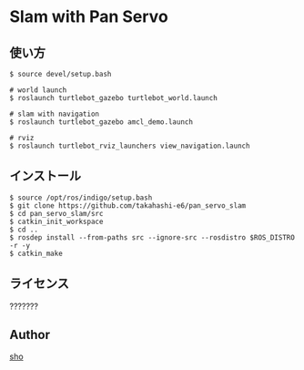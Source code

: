 Slam with Pan Servo
====


## 使い方

`$ source devel/setup.bash`  

`# world launch`  
`$ roslaunch turtlebot_gazebo turtlebot_world.launch`

`# slam with navigation`  
`$ roslaunch turtlebot_gazebo amcl_demo.launch`

`# rviz`  
`$ roslaunch turtlebot_rviz_launchers view_navigation.launch`


## インストール

`$ source /opt/ros/indigo/setup.bash`  
`$ git clone https://github.com/takahashi-e6/pan_servo_slam`  
`$ cd pan_servo_slam/src`  
`$ catkin_init_workspace`  
`$ cd ..`  
`$ rosdep install --from-paths src --ignore-src --rosdistro $ROS_DISTRO -r -y`  
`$ catkin_make`  

## ライセンス

???????

## Author

[sho](https://github.com/takahashi-e6)
